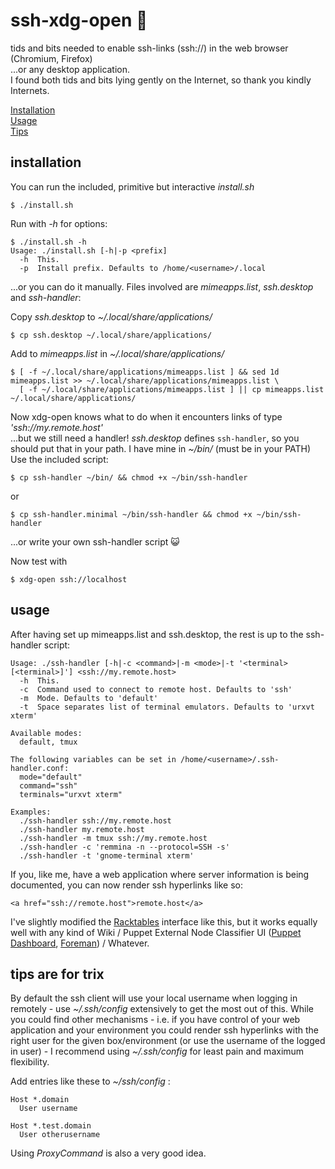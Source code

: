 ssh-xdg-open :penguin:
============

tids and bits needed to enable ssh-links (ssh://) in the web browser (Chromium, Firefox)  
...or any desktop application.  
I found both tids and bits lying gently on the Internet, so thank you kindly Internets.

[Installation](#installation)  
[Usage](#usage)  
[Tips](#tips)

<a name="installation"/>

installation
------------

You can run the included, primitive but interactive *install.sh*

    $ ./install.sh

Run with *-h* for options:

    $ ./install.sh -h
    Usage: ./install.sh [-h|-p <prefix]
      -h  This.
      -p  Install prefix. Defaults to /home/<username>/.local

...or you can do it manually. Files involved are *mimeapps.list*, *ssh.desktop* and *ssh-handler*:

Copy *ssh.desktop* to *~/.local/share/applications/*

    $ cp ssh.desktop ~/.local/share/applications/

Add to *mimeapps.list* in *~/.local/share/applications/*

    $ [ -f ~/.local/share/applications/mimeapps.list ] && sed 1d mimeapps.list >> ~/.local/share/applications/mimeapps.list \
      [ -f ~/.local/share/applications/mimeapps.list ] || cp mimeapps.list ~/.local/share/applications/
      

Now xdg-open knows what to do when it encounters links of type *'ssh://my.remote.host'*  
...but we still need a handler! *ssh.desktop* defines `ssh-handler`, so you should put that in your path. I have mine in *~/bin/* (must be in your PATH)  
Use the included script:

    $ cp ssh-handler ~/bin/ && chmod +x ~/bin/ssh-handler
or

    $ cp ssh-handler.minimal ~/bin/ssh-handler && chmod +x ~/bin/ssh-handler

...or write your own ssh-handler script :smiley_cat:

Now test with

    $ xdg-open ssh://localhost

<a name="usage"/>

usage
-----

After having set up mimeapps.list and ssh.desktop, the rest is up to the ssh-handler script:

    Usage: ./ssh-handler [-h|-c <command>|-m <mode>|-t '<terminal> [<terminal>]'] <ssh://my.remote.host>
      -h  This.
      -c  Command used to connect to remote host. Defaults to 'ssh'
      -m  Mode. Defaults to 'default'
      -t  Space separates list of terminal emulators. Defaults to 'urxvt xterm'
    
    Available modes:
      default, tmux
    
    The following variables can be set in /home/<username>/.ssh-handler.conf:
      mode="default"
      command="ssh"
      terminals="urxvt xterm"
    
    Examples:
      ./ssh-handler ssh://my.remote.host
      ./ssh-handler my.remote.host
      ./ssh-handler -m tmux ssh://my.remote.host
      ./ssh-handler -c 'remmina -n --protocol=SSH -s'
      ./ssh-handler -t 'gnome-terminal xterm'

If you, like me, have a web application where server information is being documented, you can now render ssh hyperlinks like so:

    <a href="ssh://remote.host">remote.host</a>

I've slightly modified the [Racktables](http://racktables.org) interface like this, but it works equally well with any kind of Wiki / Puppet External Node Classifier UI ([Puppet Dashboard](https://puppetlabs.com/puppet/related-projects/dashboard/), [Foreman](http://theforeman.org/)) / Whatever.


<a name="tips"/>

tips are for trix
-----------------

By default the ssh client will use your local username when logging in remotely - use *~/.ssh/config* extensively to get the most out of this. While you could find other mechanisms - i.e. if you have control of your web application and your environment you could render ssh hyperlinks with the right user for the given box/environment (or use the username of the logged in user) - I recommend using *~/.ssh/config* for least pain and maximum flexibility.

Add entries like these to *~/ssh/config* :

    Host *.domain
      User username
    
    Host *.test.domain
      User otherusername

Using *ProxyCommand* is also a very good idea.

